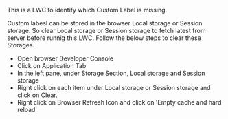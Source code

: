 This is a LWC to identify which Custom Label is missing.

Custom labesl can be stored in the browser Local storage or Session storage. So clear Local storage or Session storage to fetch latest from server before runnig this LWC.
Follow the below steps to clear these Storages.
- Open browser Developer Console
- Click on Application Tab
- In the left pane, under Storage Section, Local storage and Session storage
- Right click on each item under Local storage or Session storage and click on Clear.
- Right click on Browser Refresh Icon and click on 'Empty cache and hard reload'
